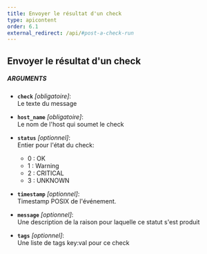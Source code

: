 ```yaml
---
title: Envoyer le résultat d'un check
type: apicontent
order: 6.1
external_redirect: /api/#post-a-check-run
---
```


## Envoyer le résultat d'un check

##### ARGUMENTS

* **`check`** *[obligatoire]*:  
    Le texte du message

* **`host_name`** *[obligatoire]*:  
    Le nom de l'host qui soumet le check

* **`status`** *[optionnel]*:   
    Entier pour l'état du check:
    * 0 : OK
    * 1 : Warning
    * 2 : CRITICAL
    * 3 : UNKNOWN


* **`timestamp`** *[optionnel]*:  
    Timestamp POSIX de l'événement.

* **`message`** *[optionnel]*:  
    Une description de la raison pour laquelle ce statut s'est produit

* **`tags`** *[optionnel]*:  
    Une liste de tags key:val pour ce check